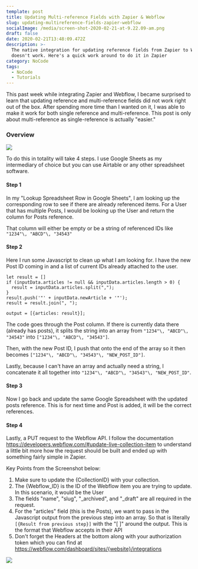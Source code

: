 ```yaml
---
template: post
title: Updating Multi-reference Fields with Zapier & Webflow
slug: updating-multireference-fields-zapier-webflow
socialImage: /media/screen-shot-2020-02-21-at-9.22.09-am.png
draft: false
date: 2020-02-21T13:48:09.472Z
description: >-
  The native integration for updating reference fields from Zapier to Webflow
  doesn't work. Here's a quick work around to do it in Zapier
category: NoCode
tags:
  - NoCode
  - Tutorials
---
```

This past week while integrating Zapier and Webflow, I became surprised to learn that updating reference and multi-reference fields did not work right out of the box. After spending more time than I wanted on it, I was able to make it work for both single reference and multi-reference. This post is only about multi-reference as single-reference is actually "easier."

### Overview

![](/media/screen-shot-2020-02-21-at-9.22.09-am.png)

To do this in totality will take 4 steps. I use Google Sheets as my intermediary of choice but you can use Airtable or any other spreadsheet software.

#### Step 1

In my "Lookup Spreadsheet Row in Google Sheets", I am looking up the corresponding row to see if there are already referenced items. For a User that has multiple Posts, I would be looking up the User and return the column for Posts reference. 

That column will either be empty or be a string of referenced IDs like ```"1234"\, "ABCD"\, "34543"```

#### Step 2

Here I run some Javascript to clean up what I am looking for. I have the new Post ID coming in and a list of current IDs already attached to the user. 

```
let result = [] 
if (inputData.articles != null && inputData.articles.length > 0) {
  result = inputData.articles.split(",");
}
result.push('"' + inputData.newArticle + '"');
result = result.join(", ");

output = [{articles: result}];
```

The code goes through the Post column. If there is currently data there (already has posts), it splits the string into an array from ```"1234"\, "ABCD"\, "34543"``` into  ```["1234"\, "ABCD"\, "34543"]```.

Then, with the new Post ID, I push that onto the end of the array so it then becomes ```["1234"\, "ABCD"\, "34543"\, "NEW_POST_ID"]```.

Lastly, because I can't have an array and actually need a string, I concatenate it all together into ```"1234"\, "ABCD"\, "34543"\, "NEW_POST_ID"```.

#### Step 3

Now I go back and update the same Google Spreadsheet with the updated posts reference. This is for next time and Post is added, it will be the correct references.

#### Step 4

Lastly, a PUT request to the Webflow API. I follow the documentation <https://developers.webflow.com/#update-live-collection-item> to understand a little bit more how the request should be built and ended up with something fairly simple in Zapier.

Key Points from the Screenshot below:

1. Make sure to update the {CollectionID} with your collection.
2. The {Webflow_ID} is the ID of the Webflow item you are trying to update. In this scenario, it would be the User
3. The fields "name", "slug", "_archived", and "_draft" are all required in the request.
4. For the "articles" field (this is the Posts), we want to pass in the Javascript output from the previous step into an array. So that is literally `[{Result from previous step}]` with the "\[ ]" around the output. This is the format that Webflow accepts in their API
5. Don't forget the Headers at the bottom along with your authorization token which you can find at https://webflow.com/dashboard/sites/{website}/integrations

![](/media/screen-shot-2020-02-21-at-9.32.32-am.png)
